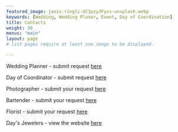 ```yaml
--- 
featured_image: janis-ringli-UC1pzyJFyvs-unsplash.webp
keywords: [Wedding, Wedding Planer, Event, Day of Coordination]
title: Contacts
weight: 30
menus: "main"
layout: page
# list pages require at least one image to be displayed.

---
```


Wedding Planner - submit request [here](https://forms.gle/mQ7p7BTfNEUBYwjp9)

Day of Coordinator - submit request [here](https://forms.gle/mQ7p7BTfNEUBYwjp9)

Photographer - submit your request [here](https://nataliapricephotos.com/contact)

Bartender - submit your request [here](https://www.inthemixbev.com/)

Florist - submit your request [here](https://www.flowersbyjennifer.com/contact)

Day's Jewelers - view the website [here](https://www.daysjewelers.com/)

